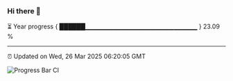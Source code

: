 ### Hi there 👋

⏳ Year progress { ██████▁▁▁▁▁▁▁▁▁▁▁▁▁▁▁▁▁▁▁▁▁▁▁▁ } 23.09 %

---

⏰ Updated on Wed, 26 Mar 2025 06:20:05 GMT

![Progress Bar CI](https://github.com/liununu/liununu/workflows/Progress%20Bar%20CI/badge.svg)
